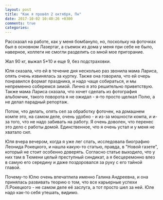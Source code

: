 ```yaml
---
layout: post
title: "Как я провёл 2 октября, Пн"
date: 2017-10-02 10:40:26 +0300
comments: true
categories: 
---
```

Рассказал на работе, как у меня бомбануло, но, поскольку на фоточках был в основном Лазертаг, а съемок из дома у меня при себе не было, наверное, коллеги не смогли разделить со мной мое пригорание.

Жал 90 кг, выжал 5\*10 и еще 9, без подстраховки.


Юля сказала, что ей в течение дня несколько раз звонила мама Лариса, опять очень извинялась за куртку. Также она говорила, что ей очерь понравился формат праздника, и надо чаще собираться, и мы непременно соберемся зимой. Лично я это решительно приветствую. Также мама Лариса сказала, что хочет сделать из фотография альбомчик, такого поворота я не ожидал - я-то просто щелкал Полю, а не делал парадный репортаж.

Потом, что делать, опять сел за обработку фоточек, на домашнем компе это, на самом деле, очень удобно - и из-за мошности компа, и и-за того, что не надо забивать на работу. Я очень доволен, что перенес это дело с работы домой. Единственное, что я очень устал и у меня не хватало сил.

Юля вчера вечером, когда я уже лег спать, исследовала биографию Леонида Рокецкого, и нашла какую-то статью, правда, в "Новой газете", который не стоит особенно доверять. Согласно статье выходило, что у них там в Тюмени целый преступный синдикат, а я бесцеремонно влез в самую его середину и даже поздоровался за руку с его тайной главой.

Почему-то Юлю очень впечатлила именно Галина Андреевна, и она принялась развивать теорию о том, что все карьерные успехи Л.Рокецкого - не самом деле её заслуга, а тот просто шел за ней. Юле надо как-то себя утешать, видимо. 